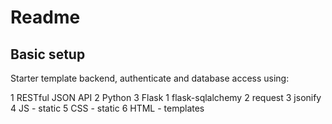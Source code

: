 # Readme

## Basic setup

Starter template backend, authenticate and database access using:

1  RESTful JSON API
2  Python
3  Flask
    1  flask-sqlalchemy
    2  request
    3  jsonify
4  JS - static
5  CSS - static
6  HTML - templates
